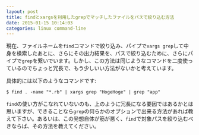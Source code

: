 ```yaml
---
layout: post
title: findとxargsを利用したgrepでマッチしたファイルをパスで絞り込む方法
date: 2015-01-15 10:14:03
categories: linux command-line
---
```

<p>現在、ファイルネームを<code>find</code>コマンドで絞り込み、パイプで<code>xargs grep</code>して中身を検索したあとに、さらにその出力結果を、パスで絞り込むために、さらにパイプで<code>grep</code>を繋いでいます。しかし、この方法は同じようなコマンドを二度使っているのでちょっと冗長で、もう少しいい方法がないかと考えています。</p>

<p>具体的には以下のようなコマンドです:</p>

```
$ find . -name "*.rb" | xargs grep "HogeHoge" | grep "app"
```

<p><code>find</code>の使い方がこなれていないのも、上のように冗長になる要因ではあるかとは思いますが、できることなら<code>grep</code>の何らかのオプションで出来る方法があれば教えて下さい。あるいは、この発想自体が筋が悪く、<code>find</code>で対象パスを絞り込むべきならば、その方法を教えてください。</p>
